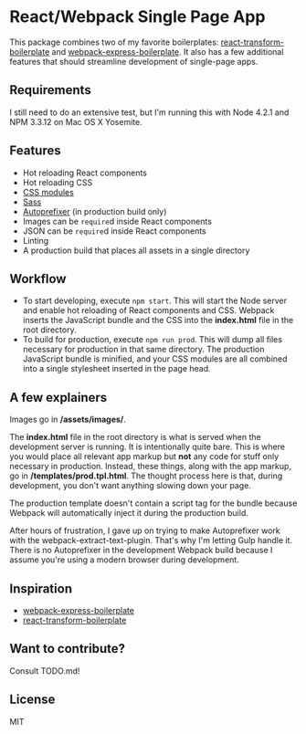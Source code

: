 # React/Webpack Single Page App

This package combines two of my favorite boilerplates: [react-transform-boilerplate](https://github.com/gaearon/react-transform-boilerplate) and [webpack-express-boilerplate](https://github.com/christianalfoni/webpack-express-boilerplate). It also has a few additional features that should streamline development of single-page apps.

## Requirements

I still need to do an extensive test, but I'm running this with Node 4.2.1 and NPM 3.3.12 on Mac OS X Yosemite.

## Features

+ Hot reloading React components
+ Hot reloading CSS
+ [CSS modules](http://glenmaddern.com/articles/css-modules)
+ [Sass](http://sass-lang.com/)
+ [Autoprefixer](https://github.com/postcss/autoprefixer) (in production build only)
+ Images can be `require`d inside React components
+ JSON can be `require`d inside React components
+ Linting
+ A production build that places all assets in a single directory

## Workflow

+ To start developing, execute `npm start`. This will start the Node server and enable hot reloading of React components and CSS. Webpack inserts the JavaScript bundle and the CSS into the **index.html** file in the root directory.
+ To build for production, execute `npm run prod`. This will dump all files necessary for production in that same directory. The production JavaScript bundle is minified, and your CSS modules are all combined into a single stylesheet inserted in the page head.

## A few explainers

Images go in **/assets/images/**.

The **index.html** file in the root directory is what is served when the development server is running. It is intentionally quite bare. This is where you would place all relevant app markup but **not** any code for stuff only necessary in production. Instead, these things, along with the app markup, go in **/templates/prod.tpl.html**. The thought process here is that, during development, you don't want anything slowing down your page.

The production template doesn't contain a script tag for the bundle because Webpack will automatically inject it during the production build.

After hours of frustration, I gave up on trying to make Autoprefixer work with the webpack-extract-text-plugin. That's why I'm letting Gulp handle it. There is no Autoprefixer in the development Webpack build because I assume you're using a modern browser during development.

## Inspiration

+ [webpack-express-boilerplate](https://github.com/christianalfoni/webpack-express-boilerplate)
+ [react-transform-boilerplate](https://github.com/gaearon/react-transform-boilerplate)

## Want to contribute?
Consult TODO.md!

## License

MIT 